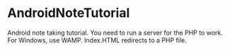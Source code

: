 # AndroidNoteTutorial
Android note taking tutorial. You need to run a server for the PHP to work.  For Windows, use WAMP.
Index.HTML redirects to a PHP file.